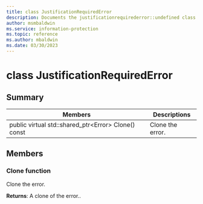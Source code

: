 ```yaml
---
title: class JustificationRequiredError 
description: Documents the justificationrequirederror::undefined class of the Microsoft Information Protection (MIP) SDK.
author: msmbaldwin
ms.service: information-protection
ms.topic: reference
ms.author: mbaldwin
ms.date: 03/30/2023
---
```


# class JustificationRequiredError 
  
## Summary
 Members                        | Descriptions                                
--------------------------------|---------------------------------------------
public virtual std::shared_ptr&lt;Error&gt; Clone() const  |  Clone the error.
  
## Members
  
### Clone function
Clone the error.

  
**Returns**: A clone of the error..